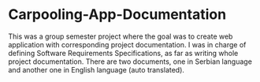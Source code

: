 # Carpooling-App-Documentation
This was a group semester project where the goal was to create web application with corresponding project documentation. I was in charge of defining Software Requirements Specifications, as far as writing whole project documentation. There are two documents, one in Serbian language and another one in English language (auto translated).
